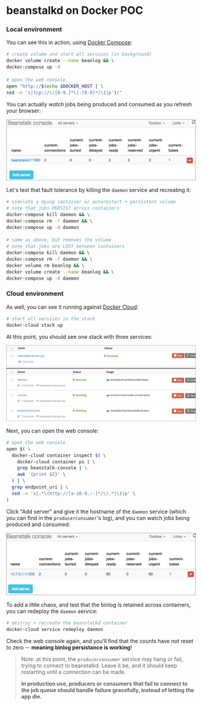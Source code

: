 # beanstalkd on Docker POC

### Local environment

You can see this in action, using [Docker Compose](https://docs.docker.com/compose/):

```bash
# create volume and start all services (in background)
docker volume create --name beanlog && \
docker-compose up -d

# open the web console
open "http://$(echo $DOCKER_HOST | \
sed -n 's|tcp://\([0-9.]*\):[0-9]*|\1|p')/"
```

You can actually _watch_ jobs being produced and consumed as you refresh your browser:

![Web Console](./img/compose-web-console.png)

Let's test that fault tolerance by killing the `daemon` service and recreating it:

```bash
# simulate a dying container w/ autorestart + persistent volume
# note that jobs PERSIST across containers
docker-compose kill daemon && \
docker-compose rm -f daemon && \
docker-compose up -d daemon

# same as above, but removes the volume
# note that jobs are LOST between containers
docker-compose kill daemon && \
docker-compose rm -f daemon && \
docker volume rm beanlog && \
docker volume create --name beanlog && \
docker-compose up -d daemon
```

### Cloud environment

As well, you can see it running against [Docker Cloud](https://docs.docker.com/docker-cloud/):

```bash
# start all services in the stack
docker-cloud stack up
```

At this point, you should see one stack with three services:

![Stacks & Services](./img/stacks-services.png)

Next, you can open the web console:

```bash
# open the web console
open $( \
  docker-cloud container inspect $( \
    docker-cloud container ps | \
    grep beanstalk-console | \
    awk '{print $2}' \
  ) | \
  grep endpoint_uri | \
  sed -n 's|.*\(http://[a-z0-9.:-]*/\).*|\1|p' \
)
```

Click "Add server" and give it the hostname of the `daemon` service (which you can find in the `producerconsumer`'s log), and you can watch jobs being produced and consumed:

![Web Console](./img/cloud-web-console.png)

To add a little chaos, and test that the binlog is retained across containers, you can redeploy the `daemon` service:

```bash
# destroy + recreate the beanstalkd container
docker-cloud service redeploy daemon
```

Check the web console again, and you'll find that the counts have _not_ reset to zero -- **meaning binlog persistance is working**!

> Note: at this point, the `producerconsumer` service may hang or fail, trying to connect to beanstalkd. Leave it be, and it should keep restarting until a connection can be made.
> 
> **In production use, producers or consumers that fail to connect to the job queue should handle failure gracefully, instead of letting the app die.**